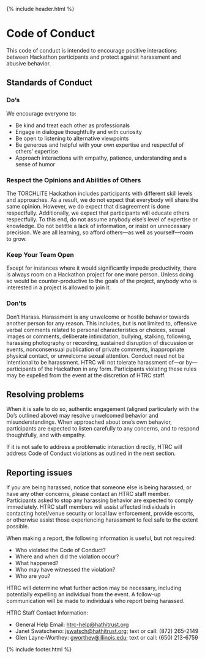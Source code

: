 {% include header.html %}

# Code of Conduct
This code of conduct is intended to encourage positive interactions between Hackathon participants and protect against harassment and abusive behavior. 

## Standards of Conduct
### Do’s
We encourage everyone to:
- Be kind and treat each other as professionals
- Engage in dialogue thoughtfully and with curiosity
- Be open to listening to alternative viewpoints
- Be generous and helpful with your own expertise and respectful of others’ expertise
- Approach interactions with empathy, patience, understanding and a sense of humor

### Respect the Opinions and Abilities of Others

The TORCHLITE Hackathon includes participants with different skill levels and approaches. As a result, we do not expect that everybody will share the same opinion. However, we do expect that disagreement is done respectfully. Additionally, we expect that participants will educate others respectfully. To this end, do not assume anybody else’s level of expertise or knowledge. Do not belittle a lack of information, or insist on unnecessary precision. We are all learning, so afford others—as well as yourself—room to grow.

### Keep Your Team Open
Except for instances where it would significantly impede productivity, there is always room on a Hackathon project for one more person. Unless doing so would be counter-productive to the goals of the project, anybody who is interested in a project is allowed to join it.

### Don’ts
Don’t Harass. Harassment is any unwelcome or hostile behavior towards another person for any reason. This includes, but is not limited to, offensive verbal comments related to personal characteristics or choices, sexual images or comments, deliberate intimidation, bullying, stalking, following, harassing photography or recording, sustained disruption of discussion or events, nonconsensual publication of private comments, inappropriate physical contact, or unwelcome sexual attention. Conduct need not be intentional to be harassment.
HTRC will not tolerate harassment of—or by— participants of the Hackathon in any form. Participants violating these rules may be expelled from the event at the discretion of HTRC staff.

## Resolving problems
When it is safe to do so, authentic engagement (aligned particularly with the Do’s outlined above) may resolve unwelcomed behavior and misunderstandings. When approached about one’s own behavior, participants are expected to listen carefully to any concerns, and to respond thoughtfully, and with empathy.

If it is not safe to address a problematic interaction directly, HTRC will address Code of Conduct violations as outlined in the next section. 
## Reporting issues
If you are being harassed, notice that someone else is being harassed, or have any other concerns, please contact an HTRC staff member. Participants asked to stop any harassing behavior are expected to comply immediately. HTRC staff members will assist affected individuals in contacting hotel/venue security or local law enforcement, provide escorts, or otherwise assist those experiencing harassment to feel safe to the extent possible.

When making a report, the following information is useful, but not required:
- Who violated the Code of Conduct?
- Where and when did the violation occur?
- What happened?
- Who may have witnessed the violation?
- Who are you?

HTRC will determine what further action may be necessary, including potentially expelling an individual from the event. A follow-up communication will be made to individuals who report being harassed.

HTRC Staff Contact Information:
- General Help Email: htrc-help@hathitrust.org
- Janet Swatscheno: jswatsch@hathitrust.org; ‪text or call: (872) 265-2149‬
- Glen Layne-Worthey: gworthey@illinois.edu; text or call: (650) 213-6759


{% include footer.html %}
